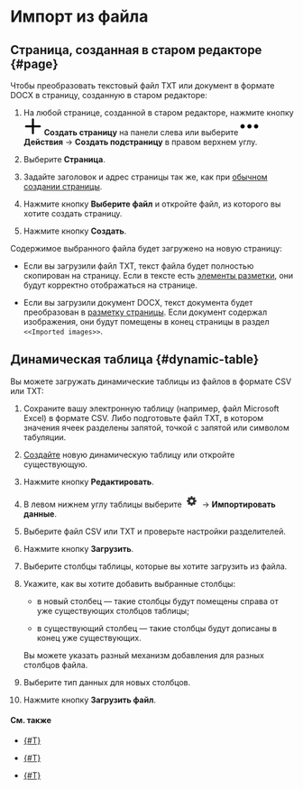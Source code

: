 # Импорт из файла

## Страница, созданная в старом редакторе {#page}

Чтобы преобразовать текстовый файл TXT или документ в формате DOCX в страницу, созданную в старом редакторе:

1. На любой странице, созданной в старом редакторе, нажмите кнопку ![](../_assets/wiki/svg/create-page.svg) **Создать страницу** на панели слева или выберите ![](../_assets/wiki/svg/actions-icon.svg) **Действия** → **Создать подстраницу** в правом верхнем углу.

1. Выберите **Страница**.

1. Задайте заголовок и адрес страницы так же, как при [обычном создании страницы](create-page.md).

1. Нажмите кнопку **Выберите файл** и откройте файл, из которого вы хотите создать страницу.

1. Нажмите кнопку **Создать**.

Содержимое выбранного файла будет загружено на новую страницу:

- Если вы загрузили файл TXT, текст файла будет полностью скопирован на страницу. Если в тексте есть [элементы разметки](basic-markup.md), они будут корректно отображаться на странице.

- Если вы загрузили документ DOCX, текст документа будет преобразован в [разметку страницы](basic-markup.md). Если документ содержал изображения, они будут помещены в конец страницы в раздел `<<Imported images>>`.


## Динамическая таблица {#dynamic-table}

Вы можете загружать динамические таблицы из файлов в формате CSV или TXT:

1. Сохраните вашу электронную таблицу (например, файл Microsoft Excel) в формате CSV. Либо подготовьте файл TXT, в котором значения ячеек разделены запятой, точкой с запятой или символом табуляции.

1. [Создайте](create-grid.md) новую динамическую таблицу или откройте существующую.

1. Нажмите кнопку **Редактировать**.

1. В левом нижнем углу таблицы выберите ![](../_assets/wiki/table-settings-footer.png) → **Импортировать данные**.

1. Выберите файл CSV или TXT и проверьте настройки разделителей.

1. Нажмите кнопку **Загрузить**.

1. Выберите столбцы таблицы, которые вы хотите загрузить из файла.

1. Укажите, как вы хотите добавить выбранные столбцы:

    * в новый столбец — такие столбцы будут помещены справа от уже существующих столбцов таблицы;

    * в существующий столбец — такие столбцы будут дописаны в конец уже существующих.

    Вы можете указать разный механизм добавления для разных столбцов файла.

1. Выберите тип данных для новых столбцов.

1. Нажмите кнопку **Загрузить файл**.


#### См. также

- [{#T}](create-grid.md)

- [{#T}](create-page.md)

- [{#T}](add-grid.md)
